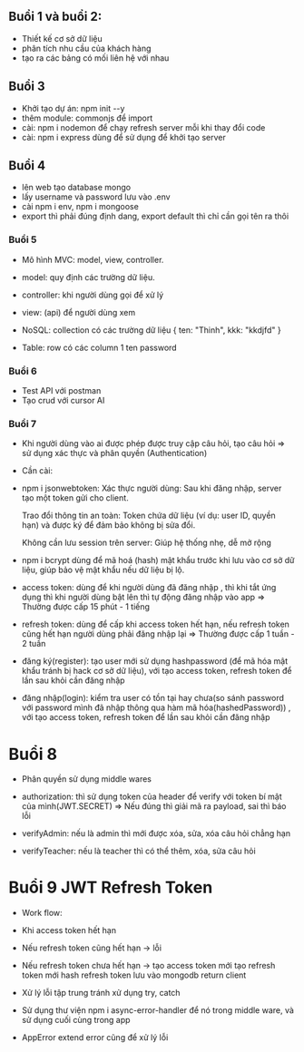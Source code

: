 ## Buổi 1 và buổi 2: 
- Thiết kế cơ sở dữ liệu
- phân tích nhu cầu của khách hàng 
- tạo ra các bảng có mối liên hệ với nhau

## Buổi 3 
- Khởi tạo dự án: npm init --y
- thêm module: commonjs để import 
- cài: npm i nodemon để chạy refresh server mỗi khi thay đổi code
- cài: npm i express dùng để sử dụng để khởi tạo server 

## Buổi 4 
- lên web tạo database mongo 
- lấy username và password lưu vào .env 
- cài npm i env, npm i mongoose
- export thì phải đúng định dang, export default thì chỉ cần gọi tên ra thôi 

### Buổi 5 
- Mô hình MVC: model, view, controller. 
- model: quy định các trường dữ liệu.
- controller: khi người dùng gọi để xử lý 
- view: (api) để người dùng xem

- NoSQL: collection có các trường dữ liệu 
{
    ten: "Thinh", 
    kkk: "kkdjfd"
}
- Table: row có các column
1    ten      password 

### Buổi 6
- Test API với postman 
- Tạo crud với cursor AI 


### Buổi 7 
- Khi người dùng vào ai được phép được truy cập câu hỏi, tạo câu hỏi => sử dụng xác thực và phân quyền (Authentication)
- Cần cài: 
- npm i jsonwebtoken: 
    Xác thực người dùng: Sau khi đăng nhập, server tạo một token gửi cho client.

    Trao đổi thông tin an toàn: Token chứa dữ liệu (ví dụ: user ID, quyền hạn) và được ký để đảm bảo không bị sửa đổi.

    Không cần lưu session trên server: Giúp hệ thống nhẹ, dễ mở rộng
- npm i bcrypt 
    dùng để mã hoá (hash) mật khẩu trước khi lưu vào cơ sở dữ liệu, giúp bảo vệ mật khẩu nếu dữ liệu bị lộ.

- access token: dùng để khi người dùng đã đăng nhập , thì khi tắt ứng dụng thì khi người dùng 
bật lên thì tự động đăng nhập vào app 
=> Thường được cấp 15 phút - 1 tiếng

- refresh token: dùng để cấp khi access token hết hạn, nếu refresh token cũng hết hạn người dùng phải đăng nhập lại 
=> Thường được cấp 1 tuần - 2 tuần

- đăng ký(register): tạo user mới sử dụng hashpassword (để mã hóa mật khẩu tránh bị hack cơ sở dữ liệu), với tạo access token, refresh token để lần sau khỏi cần đăng nhập 

- đăng nhập(login): kiểm tra user có tồn tại hay chưa(so sánh password với password mình đã nhập thông qua hàm mã hóa(hashedPassword)) , với tạo access token, refresh token để lần sau khỏi cần đăng nhập 

# Buổi 8
- Phân quyền sử dụng middle wares 

- authorization: thì sử dụng token của header để 
verify với token bí mật của mình(JWT.SECRET)
=> Nếu đúng thì giải mã ra payload, sai thì báo lỗi 

- verifyAdmin: nếu là admin thì mới được xóa, sửa, xóa câu hỏi chẳng hạn

- verifyTeacher: nếu là teacher thì có thể thêm, 
xóa, sửa câu hỏi 

# Buổi 9 JWT Refresh Token 
- Work flow: 
- Khi access token hết hạn 
- Nếu refresh token cũng hết hạn -> lỗi 
- Nếu refresh token chưa hết hạn -> 
    tạo access token mới 
    tạo refresh token mới 
    hash refresh token lưu vào mongodb 
    return client 

- Xử lý lỗi tập trung tránh xử dụng try, catch 
- Sử dụng thư viện npm i async-error-handler để nó trong middle ware, và sử dụng cuối cùng trong app 
- AppError extend error cũng để xử lý lỗi

